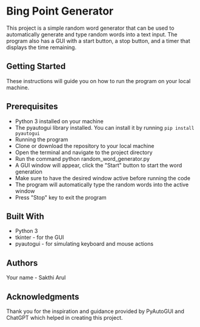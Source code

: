 # Bing Point Generator
This project is a simple random word generator that can be used to automatically generate and type random words into a text input. The program also has a GUI with a start button, a stop button, and a timer that displays the time remaining.

## Getting Started
These instructions will guide you on how to run the program on your local machine.

## Prerequisites
- Python 3 installed on your machine
- The pyautogui library installed. You can install it by running ```pip install pyautogui```
- Running the program
- Clone or download the repository to your local machine
- Open the terminal and navigate to the project directory
- Run the command python random_word_generator.py
- A GUI window will appear, click the "Start" button to start the word generation
- Make sure to have the desired window active before running the code
- The program will automatically type the random words into the active window
- Press "Stop" key to exit the program

## Built With
- Python 3
- tkinter - for the GUI
- pyautogui - for simulating keyboard and mouse actions

## Authors
Your name - Sakthi Arul

## Acknowledgments
Thank you for the inspiration and guidance provided by PyAutoGUI and ChatGPT which helped in creating this project.
